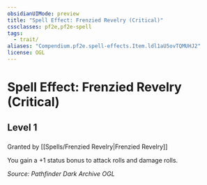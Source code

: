 ```yaml
---
obsidianUIMode: preview
title: "Spell Effect: Frenzied Revelry (Critical)"
cssclasses: pf2e,pf2e-spell
tags:
  - trait/
aliases: "Compendium.pf2e.spell-effects.Item.ldl1aU5ovTQMUHJ2"
license: OGL
---
```

# Spell Effect: Frenzied Revelry (Critical)
## Level 1
### 






Granted by [[Spells/Frenzied Revelry|Frenzied Revelry]]

You gain a +1 status bonus to attack rolls and damage rolls.

*Source: Pathfinder Dark Archive*
*OGL*